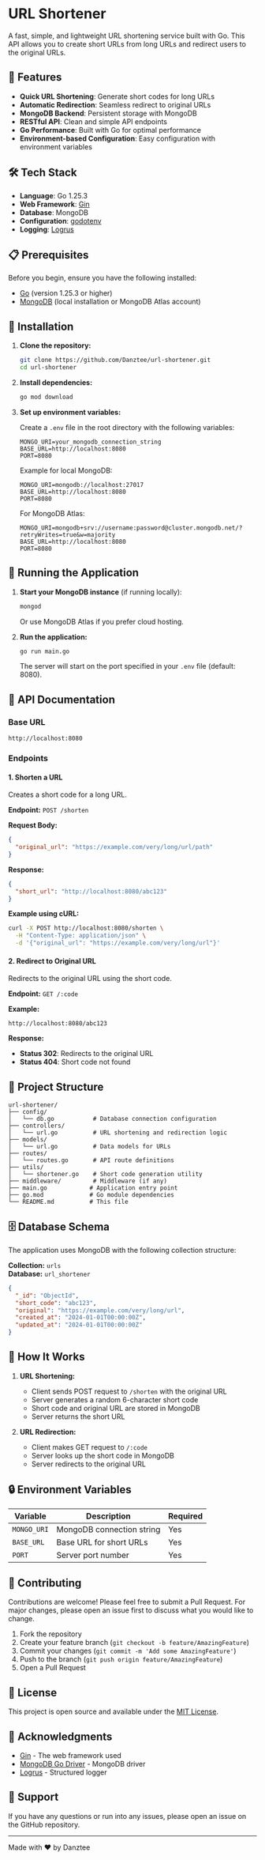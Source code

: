 # URL Shortener

A fast, simple, and lightweight URL shortening service built with Go. This API allows you to create short URLs from long URLs and redirect users to the original URLs.

## 🚀 Features

- **Quick URL Shortening**: Generate short codes for long URLs
- **Automatic Redirection**: Seamless redirect to original URLs
- **MongoDB Backend**: Persistent storage with MongoDB
- **RESTful API**: Clean and simple API endpoints
- **Go Performance**: Built with Go for optimal performance
- **Environment-based Configuration**: Easy configuration with environment variables

## 🛠️ Tech Stack

- **Language**: Go 1.25.3
- **Web Framework**: [Gin](https://github.com/gin-gonic/gin)
- **Database**: MongoDB
- **Configuration**: [godotenv](https://github.com/joho/godotenv)
- **Logging**: [Logrus](https://github.com/sirupsen/logrus)

## 📋 Prerequisites

Before you begin, ensure you have the following installed:

- [Go](https://golang.org/doc/install) (version 1.25.3 or higher)
- [MongoDB](https://www.mongodb.com/try/download/community) (local installation or MongoDB Atlas account)

## 🔧 Installation

1. **Clone the repository:**

   ```bash
   git clone https://github.com/Danztee/url-shortener.git
   cd url-shortener
   ```

2. **Install dependencies:**

   ```bash
   go mod download
   ```

3. **Set up environment variables:**

   Create a `.env` file in the root directory with the following variables:

   ```env
   MONGO_URI=your_mongodb_connection_string
   BASE_URL=http://localhost:8080
   PORT=8080
   ```

   Example for local MongoDB:

   ```env
   MONGO_URI=mongodb://localhost:27017
   BASE_URL=http://localhost:8080
   PORT=8080
   ```

   For MongoDB Atlas:

   ```env
   MONGO_URI=mongodb+srv://username:password@cluster.mongodb.net/?retryWrites=true&w=majority
   BASE_URL=http://localhost:8080
   PORT=8080
   ```

## 🚦 Running the Application

1. **Start your MongoDB instance** (if running locally):

   ```bash
   mongod
   ```

   Or use MongoDB Atlas if you prefer cloud hosting.

2. **Run the application:**

   ```bash
   go run main.go
   ```

   The server will start on the port specified in your `.env` file (default: 8080).

## 📡 API Documentation

### Base URL

```
http://localhost:8080
```

### Endpoints

#### 1. Shorten a URL

Creates a short code for a long URL.

**Endpoint:** `POST /shorten`

**Request Body:**

```json
{
  "original_url": "https://example.com/very/long/url/path"
}
```

**Response:**

```json
{
  "short_url": "http://localhost:8080/abc123"
}
```

**Example using cURL:**

```bash
curl -X POST http://localhost:8080/shorten \
  -H "Content-Type: application/json" \
  -d '{"original_url": "https://example.com/very/long/url"}'
```

#### 2. Redirect to Original URL

Redirects to the original URL using the short code.

**Endpoint:** `GET /:code`

**Example:**

```
http://localhost:8080/abc123
```

**Response:**

- **Status 302**: Redirects to the original URL
- **Status 404**: Short code not found

## 📁 Project Structure

```
url-shortener/
├── config/
│   └── db.go           # Database connection configuration
├── controllers/
│   └── url.go          # URL shortening and redirection logic
├── models/
│   └── url.go          # Data models for URLs
├── routes/
│   └── routes.go       # API route definitions
├── utils/
│   └── shortener.go    # Short code generation utility
├── middleware/         # Middleware (if any)
├── main.go            # Application entry point
├── go.mod             # Go module dependencies
└── README.md          # This file
```

## 🗄️ Database Schema

The application uses MongoDB with the following collection structure:

**Collection:** `urls`  
**Database:** `url_shortener`

```json
{
  "_id": "ObjectId",
  "short_code": "abc123",
  "original": "https://example.com/very/long/url",
  "created_at": "2024-01-01T00:00:00Z",
  "updated_at": "2024-01-01T00:00:00Z"
}
```

## 🎯 How It Works

1. **URL Shortening:**

   - Client sends POST request to `/shorten` with the original URL
   - Server generates a random 6-character short code
   - Short code and original URL are stored in MongoDB
   - Server returns the short URL

2. **URL Redirection:**
   - Client makes GET request to `/:code`
   - Server looks up the short code in MongoDB
   - Server redirects to the original URL

## 🔒 Environment Variables

| Variable    | Description               | Required |
| ----------- | ------------------------- | -------- |
| `MONGO_URI` | MongoDB connection string | Yes      |
| `BASE_URL`  | Base URL for short URLs   | Yes      |
| `PORT`      | Server port number        | Yes      |

## 🤝 Contributing

Contributions are welcome! Please feel free to submit a Pull Request. For major changes, please open an issue first to discuss what you would like to change.

1. Fork the repository
2. Create your feature branch (`git checkout -b feature/AmazingFeature`)
3. Commit your changes (`git commit -m 'Add some AmazingFeature'`)
4. Push to the branch (`git push origin feature/AmazingFeature`)
5. Open a Pull Request

## 📝 License

This project is open source and available under the [MIT License](LICENSE).

## 🙏 Acknowledgments

- [Gin](https://github.com/gin-gonic/gin) - The web framework used
- [MongoDB Go Driver](https://github.com/mongodb/mongo-go-driver) - MongoDB driver
- [Logrus](https://github.com/sirupsen/logrus) - Structured logger

## 📧 Support

If you have any questions or run into any issues, please open an issue on the GitHub repository.

---

Made with ❤️ by Danztee
